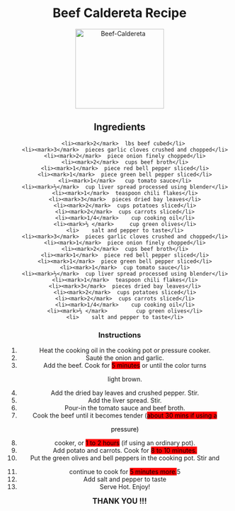 <!DOCTYPE html>
<html>
<head>
<title>Recipe</title>
</head>
<body style=text-align:center;>


<style>




body {
  background-image: url('Beef-Caldereta.jpg');
  background-repeat: no-repeat;
  background-attachment: fixed; 
  background-size: 100% 100%;
}

mark { 
  background-color: red;
  color: black;
}
</style>
</head>
<body>



<h1 style=text-align:center;>Beef Caldereta Recipe</h1>
<img src="Beef-Caldereta.jpg" alt="Beef-Caldereta" width="200" height="180">

<h2 > Ingredients </h2>
<ul>
	

	<li><mark>2</mark> 	lbs beef cubed</li> 
	<li><mark>3</mark> 	pieces garlic cloves crushed and chopped</li>
    <li><mark>2</mark> 	piece onion finely chopped</li>
    <li><mark>2</mark> 	cups beef broth</li>
    <li><mark>1</mark> 	piece red bell pepper sliced</li>
    <li><mark>1</mark> 	piece green bell pepper sliced</li>
    <li><mark>1</mark>	 cup tomato sauce</li>
    <li><mark>½</mark> 	cup liver spread processed using blender</li>
    <li><mark>1</mark> 	teaspoon chili flakes</li>
    <li><mark>3</mark> 	pieces dried bay leaves</li>
    <li><mark>2</mark> 	cups potatoes sliced</li>
    <li><mark>2</mark> 	cups carrots sliced</li>
    <li><mark>1/4</mark> 	cup cooking oil</li>
    <li><mark>⅔ </mark> 	cup green olives</li>
    <li>	salt and pepper to taste</li>
    <li><mark>3</mark>	pieces garlic cloves crushed and chopped</li>
    <li><mark>1</mark> 	piece onion finely chopped</li>
    <li><mark>2</mark> 	cups beef broth</li>
    <li><mark>1</mark> 	piece red bell pepper sliced</li>
    <li><mark>1</mark> 	piece green bell pepper sliced</li>
    <li><mark>1</mark> 	cup tomato sauce</li>
    <li><mark>½</mark> 	cup liver spread processed using blender</li>
    <li><mark>1</mark> 	teaspoon chili flakes</li>
    <li><mark>3</mark> 	pieces dried bay leaves</li>
    <li><mark>2</mark>	cups potatoes sliced</li>
    <li><mark>2</mark> 	cups carrots sliced</li>
    <li><mark>1/4</mark> 	cup cooking oil</li>
    <li><mark>⅔ </mark>  		cup green olives</li>
    <li>	salt and pepper to taste</li>
</ul>
<h3>Instructions</h3>
<ol style=type"1">
	<li>Heat the cooking oil in the cooking pot or pressure cooker.</li>
    <li>Sauté the onion and garlic.</li>
    <li>Add the beef. Cook for <mark>5 minutes</mark>	or until the color turns 

light brown.</li>
    <li>Add the dried bay leaves and crushed pepper. Stir.</li>
    <li>Add the liver spread. Stir.</li>
    <li>Pour-in the tomato sauce and beef broth.</li>
    <li>Cook the beef until it becomes tender (<mark>about 30 mins if using a 

pressure</mark>)  </li> 
    <li>cooker, or <mark>1 to 2 hours</mark> 	(if using an ordinary pot).</li>
    <li>Add potato and carrots. Cook for <mark>8 to 10 minutes.</mark></li>
    <li>Put the green olives and bell peppers in the cooking pot. Stir and</li> 

<li>continue to cook for <mark>5 minutes more.</mark>5</li>
    <li>Add salt and pepper to taste</li>
    <li>Serve Hot. Enjoy!</li>
    </ol>	

<p><big><b>THANK YOU	!!!</big></b></p>
</body>
</html>
